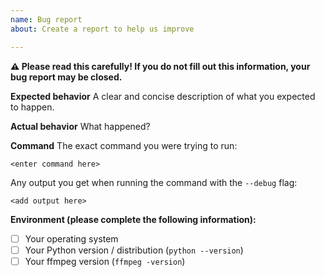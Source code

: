 ```yaml
---
name: Bug report
about: Create a report to help us improve

---
```


**:warning: Please read this carefully! If you do not fill out this information, your bug report may be closed.**

**Expected behavior**
A clear and concise description of what you expected to happen.

**Actual behavior**
What happened?

**Command**
The exact command you were trying to run:

```
<enter command here>
```

Any output you get when running the command with the `--debug` flag:

```
<add output here>
```

**Environment (please complete the following information):**
- [ ] Your operating system
- [ ] Your Python version / distribution (`python --version`)
- [ ] Your ffmpeg version (`ffmpeg -version`)
